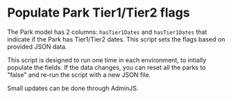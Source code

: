 # Populate Park Tier1/Tier2 flags

The Park model has 2 columns: `hasTier1Dates` and `hasTier1Dates` that indicate if the Park has Tier1/Tier2 dates.
This script sets the flags based on provided JSON data.

This script is designed to run one time in each environment, to intially populate the fields. If the data changes, you can reset all the parks to "false" and re-run the script with a new JSON file.

Small updates can be done through AdminJS.
